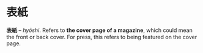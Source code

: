 # 表紙

**表紙** – _hyōshi_. Refers to **the cover page of a magazine**, which could mean the front or back cover. For press, this refers to being featured on the cover page.
